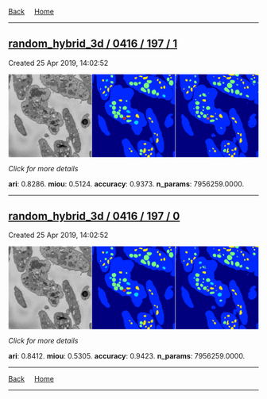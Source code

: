 
[Back](..)&nbsp;&nbsp;&nbsp;&nbsp;&nbsp;[Home](https://leapmanlab.github.io/snapshots)

---

<div class="summary"><a href="1"><h2>random_hybrid_3d / 0416 / 197 / 1</h2></a><p>Created 25 Apr 2019, 14:02:52
</p><a href="1"><img src="1/media/summary.png" align="center"></a><p>
<i>Click for more details</i>
</p></div>

**ari**: 0.8286. **miou**: 0.5124. **accuracy**: 0.9373. **n_params**: 7956259.0000. 

---

<div class="summary"><a href="0"><h2>random_hybrid_3d / 0416 / 197 / 0</h2></a><p>Created 25 Apr 2019, 14:02:52
</p><a href="0"><img src="0/media/summary.png" align="center"></a><p>
<i>Click for more details</i>
</p></div>

**ari**: 0.8412. **miou**: 0.5305. **accuracy**: 0.9423. **n_params**: 7956259.0000. 

---

[Back](..)&nbsp;&nbsp;&nbsp;&nbsp;&nbsp;[Home](https://leapmanlab.github.io/snapshots)

---